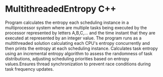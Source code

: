 # MultithreadedEntropy C++
Program calculates the entropy each scheduling instance in a multiprocessor system where are multiple tasks being executed by the processor represented by letters A,B,C,... and the time instant that they are executed at represented by an integer value. The program runs as a multithreaded solution calculating each CPU's entropy concurrently and then prints the entropy at each scheduling instance. Calculates task entropy using an incremental entropy algorithm to assess the randomness of task distributions, adjusting scheduling priorities based on entropy values.Ensures thread synchronization to prevent race conditions during task frequency updates.
